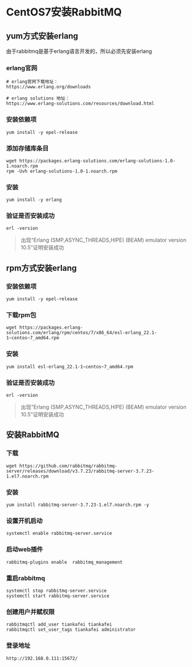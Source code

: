 # CentOS7安装RabbitMQ

## yum方式安装erlang

由于rabbitmq是基于erlang语言开发的，所以必须先安装erlang

### erlang官网

```shell
# erlang官网下载地址：
https://www.erlang.org/downloads

# erlang solutions 地址：
https://www.erlang-solutions.com/resources/download.html
```

### 安装依赖项

```shell
yum install -y epel-release
```

### 添加存储库条目

```shell
wget https://packages.erlang-solutions.com/erlang-solutions-1.0-1.noarch.rpm
rpm -Uvh erlang-solutions-1.0-1.noarch.rpm
```

### 安装

```
yum install -y erlang
```

### 验证是否安装成功

```
erl -version
```

> 出现“Erlang (SMP,ASYNC_THREADS,HIPE) (BEAM) emulator version 10.5”证明安装成功

## rpm方式安装erlang

### 安装依赖项

```
yum install -y epel-release
```

### 下载rpm包

```
wget https://packages.erlang-solutions.com/erlang/rpm/centos/7/x86_64/esl-erlang_22.1-1~centos~7_amd64.rpm
```

### 安装

```
yum install esl-erlang_22.1-1~centos~7_amd64.rpm
```

### 验证是否安装成功

```
erl -version
```

> 出现“Erlang (SMP,ASYNC_THREADS,HIPE) (BEAM) emulator version 10.5”证明安装成功

## 安装RabbitMQ

### 下载

```shell
wget https://github.com/rabbitmq/rabbitmq-server/releases/download/v3.7.23/rabbitmq-server-3.7.23-1.el7.noarch.rpm
```

### 安装

```shell
yum install rabbitmq-server-3.7.23-1.el7.noarch.rpm -y
```

### 设置开机启动

```shell
systemctl enable rabbitmq-server.service
```

### 启动web插件

```shell
rabbitmq-plugins enable  rabbitmq_management
```

### 重启rabbitmq

```shell
systemctl stop rabbitmq-server.service
systemctl start rabbitmq-server.service
```

### 创建用户并赋权限

```shell
rabbitmqctl add_user tiankafei tiankafei
rabbitmqctl set_user_tags tiankafei administrator
```

### 登录地址

```http
http://192.168.0.111:15672/
```

